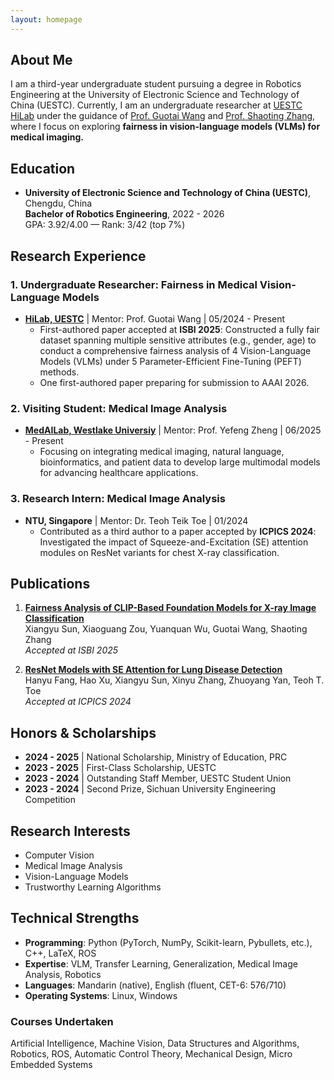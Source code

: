 ```yaml
---
layout: homepage
---
```


## About Me
I am a third-year undergraduate student pursuing a degree in Robotics Engineering at the University of Electronic Science and Technology of China (UESTC). Currently, I am an undergraduate researcher at [UESTC HiLab](https://hilab.uestc.edu.cn/) under the guidance of [Prof. Guotai Wang](https://scholar.google.co.uk/citations?user=Z2sFN4EAAAAJ) and [Prof. Shaoting Zhang](https://scholar.google.com.hk/citations?user=oiBMWK4AAAAJ), where I focus on exploring **fairness in vision-language models (VLMs) for medical imaging.**

## Education
- **University of Electronic Science and Technology of China (UESTC)**, Chengdu, China  
  **Bachelor of Robotics Engineering**, 2022 - 2026  
  GPA: 3.92/4.00 — Rank: 3/42 (top 7%)

## Research Experience
### 1. Undergraduate Researcher: Fairness in Medical Vision-Language Models
- **[HiLab, UESTC](https://hilab.uestc.edu.cn/)** | Mentor: Prof. Guotai Wang | 05/2024 - Present  
  - First-authored paper accepted at **ISBI 2025**: Constructed a fully fair dataset spanning multiple sensitive attributes (e.g., gender, age) to conduct a comprehensive fairness analysis of 4 Vision-Language Models (VLMs) under 5 Parameter-Efficient Fine-Tuning (PEFT) methods.  
  - One first-authored paper preparing for submission to AAAI 2026.
 
### 2. Visiting Student: Medical Image Analysis
- **[MedAILab, Westlake Universiy](https://medai.lab.westlake.edu.cn/)** | Mentor: Prof. Yefeng Zheng | 06/2025 - Present  
  - Focusing on integrating medical imaging, natural language, bioinformatics, and patient data to develop large multimodal models for advancing healthcare applications.

### 3. Research Intern: Medical Image Analysis
- **NTU, Singapore** | Mentor: Dr. Teoh Teik Toe | 01/2024  
  - Contributed as a third author to a paper accepted by **ICPICS 2024**: Investigated the impact of Squeeze-and-Excitation (SE) attention modules on ResNet variants for chest X-ray classification.

## Publications
   
1. [**Fairness Analysis of CLIP-Based Foundation Models for X-ray Image Classification**](https://arxiv.org/abs/2501.19086)  
   Xiangyu Sun, Xiaoguang Zou, Yuanquan Wu, Guotai Wang, Shaoting Zhang  
   *Accepted at ISBI 2025*  

2. [**ResNet Models with SE Attention for Lung Disease Detection**](https://ieeexplore.ieee.org/document/10796726)  
   Hanyu Fang, Hao Xu, Xiangyu Sun, Xinyu Zhang, Zhuoyang Yan, Teoh T. Toe  
   *Accepted at ICPICS 2024*  

## Honors & Scholarships
- **2024 - 2025** | National Scholarship, Ministry of Education, PRC
- **2023 - 2025** | First-Class Scholarship, UESTC
- **2023 - 2024** | Outstanding Staff Member, UESTC Student Union
- **2023 - 2024** | Second Prize, Sichuan University Engineering Competition

## Research Interests
- Computer Vision
- Medical Image Analysis
- Vision-Language Models
- Trustworthy Learning Algorithms

## Technical Strengths
- **Programming**: Python (PyTorch, NumPy, Scikit-learn, Pybullets, etc.), C++, LaTeX, ROS
- **Expertise**: VLM, Transfer Learning, Generalization, Medical Image Analysis, Robotics
- **Languages**: Mandarin (native), English (fluent, CET-6: 576/710)
- **Operating Systems**: Linux, Windows

### Courses Undertaken
Artificial Intelligence, Machine Vision, Data Structures and Algorithms,
Robotics, ROS, Automatic Control Theory, Mechanical Design, Micro Embedded Systems


